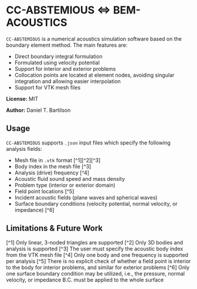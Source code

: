# CC-ABSTEMIOUS <=> BEM-ACOUSTICS

`CC-ABSTEMIOUS` is a numerical acoustics simulation software based on the boundary element method. The main features are:

* Direct boundary integral formulation
* Formulated using velocity potential
* Support for interior and exterior problems
* Collocation points are located at element nodes, avoiding singular integration and allowing easier interpolation
* Support for VTK mesh files

**License:** MIT

**Author:** Daniel T. Bartilson

## Usage

`CC-ABSTEMIOUS` supports `.json` input files which specify the following analysis fields:

* Mesh file in `.vtk` format [^1][^2][^3]
* Body index in the mesh file [^3]
* Analysis (drive) frequency [^4]
* Acoustic fluid sound speed and mass density
* Problem type (interior or exterior domain)
* Field point locations [^5]
* Incident acoustic fields (plane waves and spherical waves)
* Surface boundary conditions (velocity potential, normal velocity, or impedance) [^6]

## Limitations & Future Work

[^1] Only linear, 3-noded triangles are supported
[^2] Only 3D bodies and analysis is supported
[^3] The user must specify the acoustic body index from the VTK mesh file
[^4] Only one body and one frequency is supported per analysis 
[^5] There is no explicit check of whether a field point is interior to the body for interior problems, and similar for exterior problems
[^6] Only one surface boundary condition may be utilized, i.e., the pressure, normal velocity, or impedance B.C. must be applied to the whole surface



